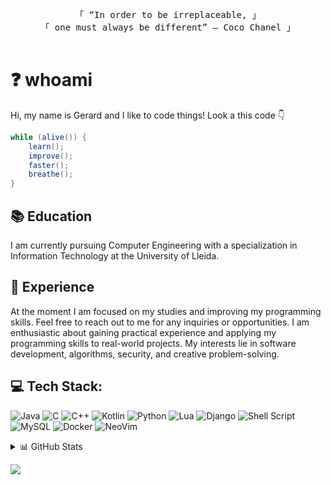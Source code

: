 <p align="center">
        <!-- Intro -->
        <samp>
                「 “In order to be irreplaceable,  」
                <br>
                「 one must always be different” – Coco Chanel</b> 」
                <br>
                <br>
        </samp>
</p>


# ❓ whoami 
Hi, my name is Gerard and I like to code things! Look a this code 👇
```java
while (alive()) {
    learn();
    improve();
    faster();
    breathe();
}
```

## 📚 Education
I am currently pursuing Computer Engineering with a specialization in Information Technology at the University of Lleida.

## 💼 Experience
At the moment I am focused on my studies and improving my programming skills. Feel free to reach out to me for any inquiries or opportunities. I am enthusiastic about gaining practical experience and applying my programming skills to real-world projects. My interests lie in software development, algorithms, security, and creative problem-solving.

## 💻 Tech Stack:
![Java](https://img.shields.io/badge/java-%23ED8B00.svg?style=for-the-badge&logo=java&logoColor=white) ![C](https://img.shields.io/badge/c-%2300599C.svg?style=for-the-badge&logo=c&logoColor=white) ![C++](https://img.shields.io/badge/C%2B%2B-00599C?style=for-the-badge&logo=c%2B%2B&logoColor=white) ![Kotlin](https://img.shields.io/badge/kotlin-%230095D5.svg?style=for-the-badge&logo=kotlin&logoColor=white) ![Python](https://img.shields.io/badge/Python-FFD43B?style=for-the-badge&logo=python&logoColor=blue) ![Lua](https://img.shields.io/badge/lua-%232C2D72.svg?style=for-the-badge&logo=lua&logoColor=white) ![Django](https://img.shields.io/badge/Django-092E20?style=for-the-badge&logo=django&logoColor=green) ![Shell Script](https://img.shields.io/badge/shell_script-%23121011.svg?style=for-the-badge&logo=gnu-bash&logoColor=white) ![MySQL](https://img.shields.io/badge/MySQL-005C84?style=for-the-badge&logo=mysql&logoColor=white) ![Docker](https://img.shields.io/badge/docker-%230db7ed.svg?style=for-the-badge&logo=docker&logoColor=white) ![NeoVim](https://img.shields.io/badge/NeoVim-%2357A143.svg?&style=for-the-badge&logo=neovim&logoColor=white)

<details>
  <summary>📊 GitHub Stats</summary>
        <br>
                <div class="stats" align="center">
 
![vGerJ02 Stats](https://github-profile-summary-cards.vercel.app/api/cards/profile-details?username=vGerJ02&theme=nord_dark)

<br>

![Srike](https://github-readme-stats.vercel.app/api?username=vGerJ02&theme=nord&include_all_commits=true&count_private=true)

<br>

![Most used Languages](https://github-readme-streak-stats.herokuapp.com/?user=vGerJ02&theme=nord)


</div>
</details>




[![](https://visitcount.itsvg.in/api?id=vGerJ02&icon=0&color=5)](https://visitcount.itsvg.in)
